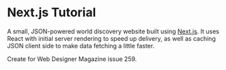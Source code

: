 # Next.js Tutorial

A small, JSON-powered world discovery website built using [Next.js]. It uses React with initial server rendering to speed up delivery, as well as caching JSON client side to make data fetching a little faster.

Create for Web Designer Magazine issue 259. 

[Next.js]:https://zeit.co/blog/next

